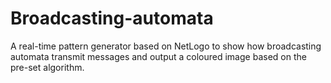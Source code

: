 # Broadcasting-automata
A real-time pattern generator based on NetLogo to show how broadcasting automata transmit messages and output a coloured image based on the pre-set algorithm.
